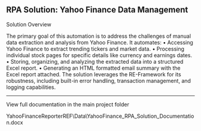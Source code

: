RPA Solution: Yahoo Finance Data Management
---
Solution Overview

The primary goal of this automation is to address the challenges of manual data extraction and analysis from Yahoo Finance. It automates:
    • Accessing Yahoo Finance to extract trending tickers and market data. 
    • Processing individual stock pages for specific details like currency and earnings dates. 
    • Storing, organizing, and analyzing the extracted data into a structured Excel report. 
    • Generating an HTML formatted email summary with the Excel report attached. 
The solution leverages the RE-Framework for its robustness, including built-in error handling, transaction management, and logging capabilities.

---

View full documentation in the main project folder

YahooFinanceReporterREF\Data\YahooFinance_RPA_Solution_Documentation.docx
